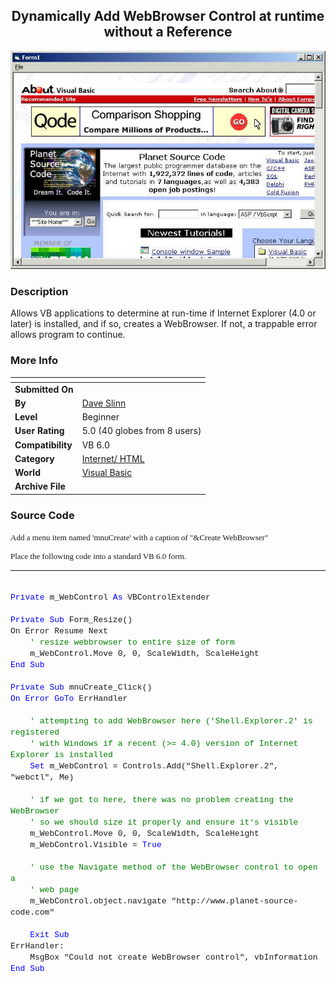 ﻿<div align="center">

## Dynamically Add WebBrowser Control at runtime without a Reference

<img src="PIC20016262137211102.jpg">
</div>

### Description

Allows VB applications to determine at run-time if Internet Explorer (4.0 or later) is installed, and if so, creates a WebBrowser. If not, a trappable error allows program to continue.
 
### More Info
 


<span>             |<span>
---                |---
**Submitted On**   |
**By**             |[Dave Slinn](https://github.com/Planet-Source-Code/PSCIndex/blob/master/ByAuthor/dave-slinn.md)
**Level**          |Beginner
**User Rating**    |5.0 (40 globes from 8 users)
**Compatibility**  |VB 6\.0
**Category**       |[Internet/ HTML](https://github.com/Planet-Source-Code/PSCIndex/blob/master/ByCategory/internet-html__1-34.md)
**World**          |[Visual Basic](https://github.com/Planet-Source-Code/PSCIndex/blob/master/ByWorld/visual-basic.md)
**Archive File**   |[](https://github.com/Planet-Source-Code/dave-slinn-dynamically-add-webbrowser-control-at-runtime-without-a-reference__1-24473/archive/master.zip)





### Source Code

<font face="Tahoma" size="2"><p>Add a menu item named 'mnuCreate' with a caption of "&Create
WebBrowser"</p>
<p>Place the following code into a standard VB 6.0 form.</p></font>
<hr>
<p><font face="Courier New" size="2"><br>
<font color="#0000FF">Private</font> m_WebControl <font color="#0000FF"> As</font> VBControlExtender<br>
<br>
<font color="#0000FF">Private Sub</font> Form_Resize()<br>
On Error Resume Next<br>
<font color="#008000">   </font> <font color="#008000">' resize webbrowser to entire size of form</font><br>
    m_WebControl.Move 0, 0, ScaleWidth, ScaleHeight<br>
<font color="#0000FF">End Sub</font><br>
<br>
<font color="#0000FF">Private Sub</font> mnuCreate_Click()<br>
<font color="#0000FF">On Error GoTo</font> ErrHandler<br>
<br>
<font color="#008000">   </font> <font color="#008000">' attempting to add WebBrowser here ('Shell.Explorer.2' is registered<br>
    ' with Windows if a recent (>= 4.0) version of Internet Explorer is installed<br>
</font><font color="#0000FF">   </font><font color="#008000"> </font><font color="#0000FF">Set</font> m_WebControl = Controls.Add("Shell.Explorer.2", "webctl", Me)<br>
<br>
<font color="#008000">   </font> <font color="#008000">' if we got to here, there was no problem creating the WebBrowser<br>
    ' so we should size it properly and ensure it's visible<br>
</font>   <font color="#008000"> </font>m_WebControl.Move 0, 0, ScaleWidth, ScaleHeight<br>
    m_WebControl.Visible = <font color="#0000FF"> True</font><br>
<br>
<font color="#008000">   </font> <font color="#008000">' use the Navigate method of the WebBrowser control to open a<br>
    ' web page<br>
</font>   <font color="#008000"> </font>m_WebControl.object.navigate "http://www.planet-source-code.com"<br>
<br>
<font color="#0000FF">   </font> <font color="#0000FF">Exit Sub</font><br>
ErrHandler:<br>
    MsgBox "Could not create WebBrowser control", vbInformation<br>
<font color="#0000FF">End Sub</font></font><br>
</p>

